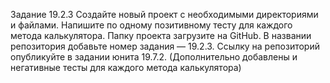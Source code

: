 Задание 19.2.3
Создайте новый проект с необходимыми директориями и файлами.
Напишите по одному позитивному тесту для каждого метода калькулятора. Папку проекта загрузите на GitHub. В названии репозитория добавьте номер задания — 19.2.3. Ссылку на репозиторий опубликуйте в задании юнита 19.7.2.
(Дополнительно добавлены и негативные тесты для каждого метода калькулятора)
